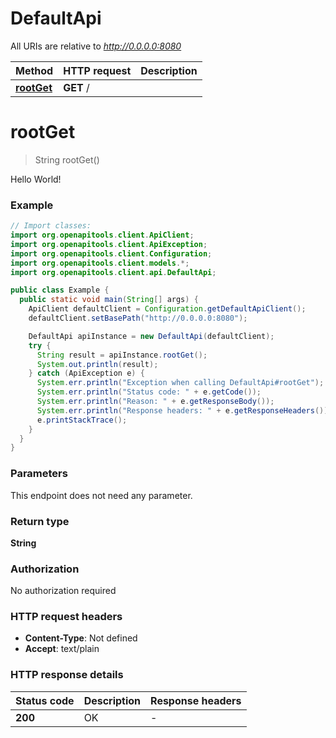 # DefaultApi

All URIs are relative to *http://0.0.0.0:8080*

| Method | HTTP request | Description |
|------------- | ------------- | -------------|
| [**rootGet**](DefaultApi.md#rootGet) | **GET** / |  |


<a name="rootGet"></a>
# **rootGet**
> String rootGet()



Hello World!

### Example
```java
// Import classes:
import org.openapitools.client.ApiClient;
import org.openapitools.client.ApiException;
import org.openapitools.client.Configuration;
import org.openapitools.client.models.*;
import org.openapitools.client.api.DefaultApi;

public class Example {
  public static void main(String[] args) {
    ApiClient defaultClient = Configuration.getDefaultApiClient();
    defaultClient.setBasePath("http://0.0.0.0:8080");

    DefaultApi apiInstance = new DefaultApi(defaultClient);
    try {
      String result = apiInstance.rootGet();
      System.out.println(result);
    } catch (ApiException e) {
      System.err.println("Exception when calling DefaultApi#rootGet");
      System.err.println("Status code: " + e.getCode());
      System.err.println("Reason: " + e.getResponseBody());
      System.err.println("Response headers: " + e.getResponseHeaders());
      e.printStackTrace();
    }
  }
}
```

### Parameters
This endpoint does not need any parameter.

### Return type

**String**

### Authorization

No authorization required

### HTTP request headers

 - **Content-Type**: Not defined
 - **Accept**: text/plain

### HTTP response details
| Status code | Description | Response headers |
|-------------|-------------|------------------|
| **200** | OK |  -  |

